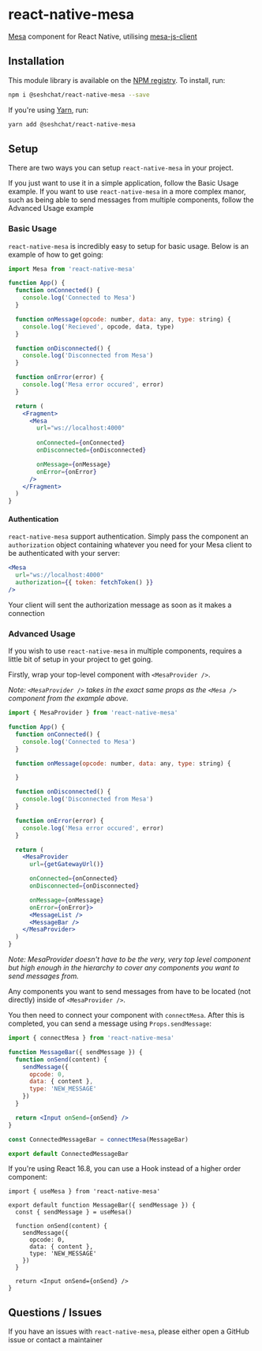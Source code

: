 # react-native-mesa
[Mesa](https://github.com/crybapp/mesa) component for React Native, utilising [mesa-js-client](https://github.com/neoncloth/mesa-js-client)

## Installation
This module library is available on the [NPM registry](https://www.npmjs.com/package/react-native-mesa). To install, run:
```bash
npm i @seshchat/react-native-mesa --save
```
If you're using [Yarn](https://yarnpkg.com), run:

```bash
yarn add @seshchat/react-native-mesa
```

## Setup
There are two ways you can setup `react-native-mesa` in your project.

If you just want to use it in a simple application, follow the Basic Usage example. If you want to use `react-native-mesa` in a more complex manor, such as being able to send messages from multiple components, follow the Advanced Usage example

### Basic Usage
`react-native-mesa` is incredibly easy to setup for basic usage. Below is an example of how to get going:
```jsx
import Mesa from 'react-native-mesa'

function App() {
  function onConnected() {
    console.log('Connected to Mesa')
  }

  function onMessage(opcode: number, data: any, type: string) {
    console.log('Recieved', opcode, data, type)
  }

  function onDisconnected() {
    console.log('Disconnected from Mesa')
  }

  function onError(error) {
    console.log('Mesa error occured', error)
  }

  return (
    <Fragment>
      <Mesa
        url="ws://localhost:4000"
        
        onConnected={onConnected}
        onDisconnected={onDisconnected}

        onMessage={onMessage}
        onError={onError}
      />
    </Fragment>
  )
}
```

#### Authentication
`react-native-mesa` support authentication. Simply pass the component an `authorization` object containing whatever you need for your Mesa client to be authenticated with your server:
```jsx
<Mesa
  url="ws://localhost:4000"
  authorization={{ token: fetchToken() }}
/>
```

Your client will sent the authorization message as soon as it makes a connection

### Advanced Usage
If you wish to use `react-native-mesa` in multiple components, requires a little bit of setup in your project to get going.

Firstly, wrap your top-level component with `<MesaProvider />`.

*Note: `<MesaProvider />` takes in the exact same props as the `<Mesa />` component from the example above.*

```jsx
import { MesaProvider } from 'react-native-mesa'

function App() {
  function onConnected() {
    console.log('Connected to Mesa')
  }

  function onMessage(opcode: number, data: any, type: string) {

  }

  function onDisconnected() {
    console.log('Disconnected from Mesa')
  }

  function onError(error) {
    console.log('Mesa error occured', error)
  }

  return (
    <MesaProvider
      url={getGatewayUrl()}

      onConnected={onConnected}
      onDisconnected={onDisconnected}

      onMessage={onMessage}
      onError={onError}>
      <MessageList />
      <MessageBar />
    </MesaProvider>
  )
}
```

*Note: MesaProvider doesn't have to be the very, very top level component but high enough in the hierarchy to cover any components you want to send messages from.*

Any components you want to send messages from have to be located (not directly) inside of `<MesaProvider />`.

You then need to connect your component with `connectMesa`. After this is completed, you can send a message using `Props.sendMessage`:
```jsx
import { connectMesa } from 'react-native-mesa'

function MessageBar({ sendMessage }) {
  function onSend(content) {
    sendMessage({
      opcode: 0,
      data: { content },
      type: 'NEW_MESSAGE'
    })
  }

  return <Input onSend={onSend} />
}

const ConnectedMessageBar = connectMesa(MessageBar)

export default ConnectedMessageBar
```

If you're using React 16.8, you can use a Hook instead of a higher order component:
```tsx
import { useMesa } from 'react-native-mesa'

export default function MessageBar({ sendMessage }) {
  const { sendMessage } = useMesa()

  function onSend(content) {
    sendMessage({
      opcode: 0,
      data: { content },
      type: 'NEW_MESSAGE'
    })
  }

  return <Input onSend={onSend} />
}
```

## Questions / Issues
If you have an issues with `react-native-mesa`, please either open a GitHub issue or contact a maintainer
